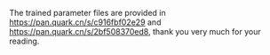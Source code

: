 The trained parameter files are provided in https://pan.quark.cn/s/c916fbf02e29 and https://pan.quark.cn/s/2bf508370ed8, thank you very much for your reading. 

